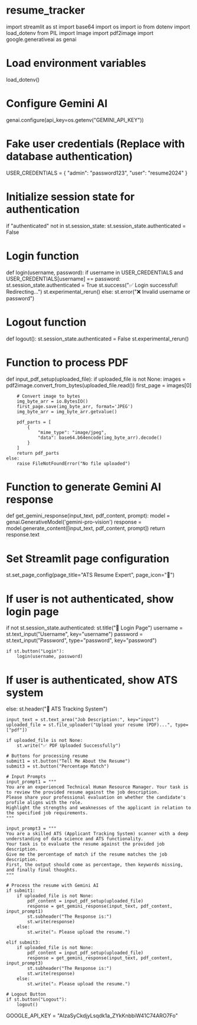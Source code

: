 # resume_tracker
import streamlit as st
import base64
import os
import io
from dotenv import load_dotenv
from PIL import Image
import pdf2image
import google.generativeai as genai

# Load environment variables
load_dotenv()

# Configure Gemini AI
genai.configure(api_key=os.getenv("GEMINI_API_KEY"))

# Fake user credentials (Replace with database authentication)
USER_CREDENTIALS = {
    "admin": "password123",
    "user": "resume2024"
}

# Initialize session state for authentication
if "authenticated" not in st.session_state:
    st.session_state.authenticated = False

# Login function
def login(username, password):
    if username in USER_CREDENTIALS and USER_CREDENTIALS[username] == password:
        st.session_state.authenticated = True
        st.success("✅ Login successful! Redirecting...")
        st.experimental_rerun()
    else:
        st.error("❌ Invalid username or password")

# Logout function
def logout():
    st.session_state.authenticated = False
    st.experimental_rerun()

# Function to process PDF
def input_pdf_setup(uploaded_file):
    if uploaded_file is not None:
        images = pdf2image.convert_from_bytes(uploaded_file.read())
        first_page = images[0]

        # Convert image to bytes
        img_byte_arr = io.BytesIO()
        first_page.save(img_byte_arr, format='JPEG')
        img_byte_arr = img_byte_arr.getvalue()

        pdf_parts = [
            {
                "mime_type": "image/jpeg",
                "data": base64.b64encode(img_byte_arr).decode()
            }
        ]
        return pdf_parts
    else:
        raise FileNotFoundError("No file uploaded")

# Function to generate Gemini AI response
def get_gemini_response(input_text, pdf_content, prompt):
    model = genai.GenerativeModel('gemini-pro-vision')
    response = model.generate_content([input_text, pdf_content, prompt])
    return response.text

# Set Streamlit page configuration
st.set_page_config(page_title="ATS Resume Expert", page_icon="📄")

# If user is not authenticated, show login page
if not st.session_state.authenticated:
    st.title("🔐 Login Page")
    username = st.text_input("Username", key="username")
    password = st.text_input("Password", type="password", key="password")
    
    if st.button("Login"):
        login(username, password)

# If user is authenticated, show ATS system
else:
    st.header("📑 ATS Tracking System")

    input_text = st.text_area("Job Description:", key="input")
    uploaded_file = st.file_uploader("Upload your resume (PDF)...", type=["pdf"])

    if uploaded_file is not None:
        st.write("✅ PDF Uploaded Successfully")

    # Buttons for processing resume
    submit1 = st.button("Tell Me About the Resume")
    submit3 = st.button("Percentage Match")

    # Input Prompts
    input_prompt1 = """
    You are an experienced Technical Human Resource Manager. Your task is to review the provided resume against the job description.
    Please share your professional evaluation on whether the candidate's profile aligns with the role. 
    Highlight the strengths and weaknesses of the applicant in relation to the specified job requirements.
    """

    input_prompt3 = """
    You are a skilled ATS (Applicant Tracking System) scanner with a deep understanding of data science and ATS functionality. 
    Your task is to evaluate the resume against the provided job description. 
    Give me the percentage of match if the resume matches the job description. 
    First, the output should come as percentage, then keywords missing, and finally final thoughts.
    """

    # Process the resume with Gemini AI
    if submit1:
        if uploaded_file is not None:
            pdf_content = input_pdf_setup(uploaded_file)
            response = get_gemini_response(input_text, pdf_content, input_prompt1)
            st.subheader("The Response is:")
            st.write(response)
        else:
            st.write("⚠️ Please upload the resume.")

    elif submit3:
        if uploaded_file is not None:
            pdf_content = input_pdf_setup(uploaded_file)
            response = get_gemini_response(input_text, pdf_content, input_prompt3)
            st.subheader("The Response is:")
            st.write(response)
        else:
            st.write("⚠️ Please upload the resume.")

    # Logout Button
    if st.button("Logout"):
        logout()
GOOGLE_API_KEY = "AIzaSyCkdjyLsqdk1a_ZYkKnbbiW41C74ARO7Fo"
